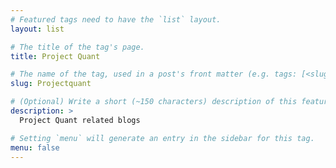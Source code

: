 ```yaml
---
# Featured tags need to have the `list` layout.
layout: list

# The title of the tag's page.
title: Project Quant

# The name of the tag, used in a post's front matter (e.g. tags: [<slug>]).
slug: Projectquant

# (Optional) Write a short (~150 characters) description of this featured tag.
description: >
  Project Quant related blogs

# Setting `menu` will generate an entry in the sidebar for this tag.
menu: false
---
```

